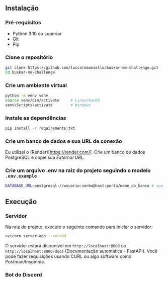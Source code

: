 ## Instalação

### Pré-requisitos
- Python 3.10 ou superior
- Git
- Pip

### Clone o repositório

```bash
git clone https://github.com/luccaromaniello/buskar-me-challenge.git
cd buskar-me-challenge
```
### Crie um ambiente virtual

```bash
python -m venv venv
source venv/bin/activate     # Linux/macOS
venv\Scripts\activate        # Windows
```
### Instale as dependências

```bash
pip install -r requirements.txt
```

### Crie um banco de dados e sua URL de conexão
Eu utilizei o (Render)[https://render.com/]. Crie um banco de dados PostgreSQL e copie sua *External URL*.

### Crie um arquivo .env na raiz do projeto seguindo o modelo `.env.example`

```bash
DATABASE_URL=postgresql://usuario:senha@host:porta/nome_do_banco # sua External URL do Render
```


## Execução

### Servidor
Na raiz do projeto, execute o seguinte comando para iniciar o servidor:
```bash
uvicorn server:app --reload
```
O servidor estará disponível em `http://localhost:8000` ou `http://localhost:8000/docs` (Documentação automática - FastAPI). Você pode fazer requisições usando CURL ou algo software como Postman/Insomnia.

### Bot do Discord

